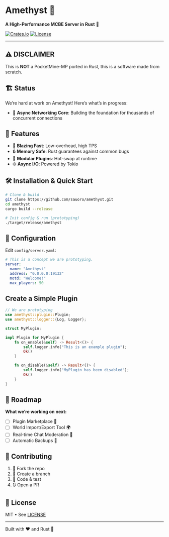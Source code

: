 # Amethyst 🚀

**A High-Performance MCBE Server in Rust** 🦀

[![Crates.io](https://img.shields.io/crates/v/amethyst-server)](https://crates.io/crates/amethyst-server) [![License](https://img.shields.io/crates/l/amethyst-server)](LICENSE)

---

## ⚠️ DISCLAIMER
This is **NOT** a PocketMine-MP ported in Rust, this is a software made from scratch.

## 🏗️ Status

We’re hard at work on Amethyst! Here’s what’s in progress:

- 🔧 **Async Networking Core**: Building the foundation for thousands of concurrent connections

## 🎉 Features

- 🚀 **Blazing Fast**: Low-overhead, high TPS
- 🔒 **Memory Safe**: Rust guarantees against common bugs
- 🧩 **Modular Plugins**: Hot-swap at runtime
- 🌐 **Async I/O**: Powered by Tokio

## 🛠️ Installation & Quick Start

```bash
# Clone & build
git clone https://github.com/sauoro/amethyst.git
cd amethyst
cargo build --release

# Init config & run (prototyping)
./target/release/amethyst
```

## 📄 Configuration

Edit `config/server.yaml`:

```yaml
# This is a concept we are prototyping.
server:
  name: "Amethyst"
  address: "0.0.0.0:19132"
  motd: "Welcome!"
  max_players: 50
```

## Create a Simple Plugin
```rust
// We are prototyping
use amethyst::plugin::Plugin;
use amethyst::logger::{Log, Logger};

struct MyPlugin;

impl Plugin for MyPlugin {
    fn on_enable(&self) -> Result<()> {
        self.logger.info("This is an example plugin");
        Ok()
    }

    fn on_disable(&self) -> Result<()> {
        self.logger.info("MyPlugin has been disabled");
        Ok()
    }
}
```
## 📝 Roadmap

**What we’re working on next:**

- [ ] Plugin Marketplace 🛒
- [ ] World Import/Export Tool 🌍
- [ ] Real-time Chat Moderation 💬
- [ ] Automatic Backups 🔄

## 💖 Contributing

1. 🍴 Fork the repo
2. 🌿 Create a branch
3. 🚧 Code & test
4. 🔃 Open a PR

## 📜 License

MIT • See [LICENSE](LICENSE)

---
Built with ❤️ and Rust 🦀

